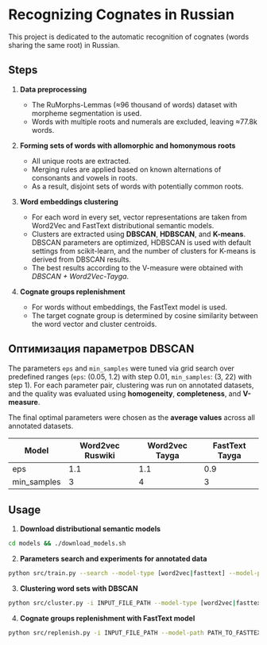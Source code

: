 # Recognizing Cognates in Russian

This project is dedicated to the automatic recognition of cognates (words sharing the same root) in Russian.
## Steps

1. **Data preprocessing**  
   - The RuMorphs-Lemmas (≈96 thousand of words) dataset with morpheme segmentation is used.  
   - Words with multiple roots and numerals are excluded, leaving ≈77.8k words.

2. **Forming sets of words with allomorphic and homonymous roots**  
   - All unique roots are extracted.  
   - Merging rules are applied based on known alternations of consonants and vowels in roots.  
   - As a result, disjoint sets of words with potentially common roots. 

3. **Word embeddings clustering**  
   - For each word in every set, vector representations are taken from Word2Vec and FastText distributional semantic models.  
   - Clusters are extracted using **DBSCAN**, **HDBSCAN**, and **K-means**. DBSCAN parameters are optimized, HDBSCAN is used with default settings from scikit-learn, and the number of clusters for K-means is derived from DBSCAN results. 
   - The best results according to the V-measure were obtained with *DBSCAN + Word2Vec-Tayga*.  

4. **Cognate groups replenishment**  
   - For words without embeddings, the FastText model is used.  
   - The target cognate group is determined by cosine similarity between the word vector and cluster centroids. 

## Оптимизация параметров DBSCAN

The parameters `eps` and `min_samples` were tuned via grid search over predefined ranges (`eps`: (0.05, 1.2) with step 0.01, `min_samples`: (3, 22) with step 1).
For each parameter pair, clustering was run on annotated datasets, and the quality was evaluated using **homogeneity**, **completeness**, and **V-measure**. 

The final optimal parameters were chosen as the **average values** across all annotated datasets.

| Model | Word2vec Ruswiki | Word2vec Tayga | FastText Tayga |
| ------ | ---------------- | -------------- | -------------- |
|eps |1.1 | 1.1 | 0.9 |
| min_samples | 3 | 4 | 3 |


## Usage

1. **Download distributional semantic models**


```bash
cd models && ./download_models.sh
```

2. **Parameters search and experiments for annotated data**  

```bash
python src/train.py --search --model-type [word2vec|fasttext] --model-path PATH_TO_MODEL --method [dbscan|hdbscan|kmeans]
``` 
3. **Clustering word sets with DBSCAN**  

```bash
python src/cluster.py -i INPUT_FILE_PATH --model-type [word2vec|fasttext] --model-path PATH_TO_MODEL --eps EPS --min-samples MIN_SAMPLES
```

4. **Cognate groups replenishment with FastText model**  

```bash
python src/replenish.py -i INPUT_FILE_PATH --model-path PATH_TO_FASTTEXT_MODEL -o PATH_TO_OUTPUT_FILE
``` 
